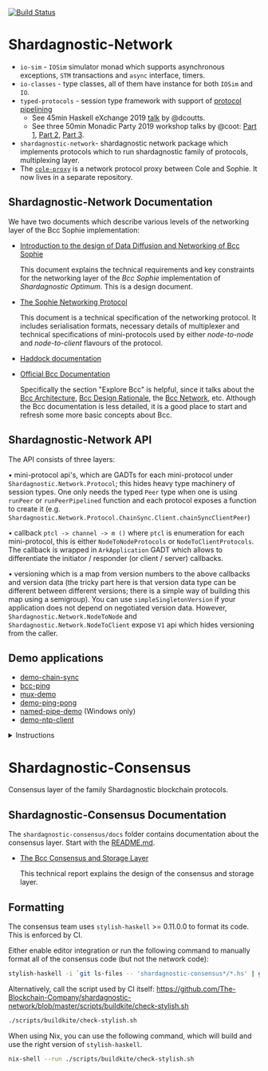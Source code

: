 [![Build Status](https://badge.buildkite.com/3c5e581fd69202ceddd64e91351846c41baa285aaca835cdd9.svg?style=flat-square&branch=master)](https://buildkite.com/The-Blockchain-Company/shardagnostic-network)

# Shardagnostic-Network

* `io-sim` - `IOSim` simulator monad which supports asynchronous exceptions,
  `STM` transactions and `async` interface, timers.
* `io-classes` - type classes, all of them have instance for both `IOSim` and
  `IO`.
* `typed-protocols` - session type framework with support of [protocol pipelining](https://en.wikipedia.org/wiki/Protocol_pipelining)
  * See 45min Haskell eXchange 2019 [talk](https://skillsmatter.com/skillscasts/14633-45-minute-talk-by-duncan-coutts) by @dcoutts.
  * See three 50min Monadic Party 2019 workshop talks by @coot: [Part 1](https://www.youtube.com/watch?v=j8gza2L61nM), [Part 2](https://www.youtube.com/watch?v=oV6KSl1srL8), [Part 3](https://www.youtube.com/watch?v=nOIQCRPwmPA).
* `shardagnostic-network`- shardagnostic network package which implements protocols
  which to run shardagnostic family of protocols, multiplexing layer.
* The [`cole-proxy`](https://github.com/The-Blockchain-Company/bcc-cole-proxy) is a network protocol proxy between Cole and Sophie.
  It now lives in a separate repository.

## Shardagnostic-Network Documentation

We have two documents which describe various levels of the networking layer of
the Bcc Sophie implementation:

* [Introduction to the design of Data Diffusion and Networking of Bcc Sophie](https://hydra.tbco.io/job/Bcc/shardagnostic-network/native.network-docs.x86_64-linux/latest/download/1)

  This document explains the technical requirements and key constraints for the networking
  layer of the _Bcc Sophie_ implementation of _Shardagnostic Optimum_.  This is
  a design document.

* [The Sophie Networking Protocol](https://hydra.tbco.io/job/Bcc/shardagnostic-network/native.network-docs.x86_64-linux/latest/download/2)

  This document is a technical specification of the networking protocol.  It
  includes serialisation formats, necessary details of multiplexer and
  technical specifications of mini-protocols used by either _node-to-node_ and
  _node-to-client_ flavours of the protocol.

* [Haddock documentation](https://The-Blockchain-Company.github.io/shardagnostic-network/)

- [Official Bcc Documentation](https://docs.bcc.org/en/latest/)

  Specifically the section "Explore Bcc" is helpful, since it talks about the [Bcc Architecture](https://docs.bcc.org/en/latest/explore-bcc/bcc-architecture-overview/index.html), [Bcc Design Rationale](https://docs.bcc.org/en/latest/explore-bcc/design-rationale.html), the [Bcc Network](https://docs.bcc.org/en/latest/explore-bcc/bcc-network.html), etc.
  Although the Bcc documentation is less detailed, it is a good place to start and refresh some more basic concepts about Bcc.

## Shardagnostic-Network API

The API consists of three layers:

• mini-protocol api's, which are GADTs for each mini-protocol under `Shardagnostic.Network.Protocol`; this hides heavy type machinery of session types.  One only needs the typed `Peer` type  when one is using `runPeer` or `runPeerPipelined` function and each protocol exposes a function to create it (e.g. `Shardagnostic.Network.Protocol.ChainSync.Client.chainSyncClientPeer`)

• callback `ptcl -> channel -> m ()` where `ptcl` is enumeration for each mini-protocol, this is either `NodeToNodeProtocols` or `NodeToClientProtocols`.  The callback is wrapped in `ArkApplication` GADT which allows to differentiate the initiator / responder (or client / server) callbacks.

• versioning which is a map from version numbers to the above callbacks and version data (the tricky part here is that version data type can be different between different versions; there is a simple way of building this map using a semigroup). You can use `simpleSingletonVersion` if your application does not depend on negotiated version data.  However, `Shardagnostic.Network.NodeToNode` and `Shardagnostic.Network.NodeToClient` expose `V1` api which hides versioning from the caller.

## Demo applications

* [demo-chain-sync](https://github.com/The-Blockchain-Company/shardagnostic-network/wiki/Shardagnostic-Network-Demo)
* [bcc-ping](https://github.com/The-Blockchain-Company/shardagnostic-network/wiki/bcc-ping)
* [mux-demo](https://github.com/The-Blockchain-Company/shardagnostic-network/blob/master/network-mux/demo/mux-demo.hs)
* [demo-ping-pong](https://github.com/The-Blockchain-Company/shardagnostic-network/blob/master/shardagnostic-network-framework/demo/ping-pong.hs)
* [named-pipe-demo](https://github.com/The-Blockchain-Company/shardagnostic-network/blob/master/Win32-network/demo/named-pipe-demo.hs) (Windows only)
* [demo-ntp-client](https://github.com/The-Blockchain-Company/shardagnostic-network/blob/master/ntp-client/demo/Main.hs)

<details>
<summary>Instructions</summary>
To run a demo type:

```
cabal run <DEMO_NAME> --
```

After `--` you will need to pass arguments, when a demo is run without
arguments it will specify what arguments it needs.
</details>

# Shardagnostic-Consensus

Consensus layer of the family Shardagnostic blockchain protocols.

## Shardagnostic-Consensus Documentation

The `shardagnostic-consensus/docs` folder contains documentation about the
consensus layer. Start with the
[README.md](https://github.com/The-Blockchain-Company/shardagnostic-network/shardagnostic-consensus/docs/Contributing.md).

* [The Bcc Consensus and Storage Layer](https://hydra.tbco.io/job/Bcc/shardagnostic-network/native.consensus-docs.x86_64-linux/latest/download/1)

  This technical report explains the design of the consensus and storage layer.

## Formatting

The consensus team uses `stylish-haskell` >= 0.11.0.0 to format its code. This
is enforced by CI.

Either enable editor integration or run the following command to manually
format all of the consensus code (but not the network code):

```bash
stylish-haskell -i `git ls-files -- 'shardagnostic-consensus*/*.hs' | grep -v Setup.hs`
```

Alternatively, call the script used by CI itself:
https://github.com/The-Blockchain-Company/shardagnostic-network/blob/master/scripts/buildkite/check-stylish.sh

```bash
./scripts/buildkite/check-stylish.sh
```

When using Nix, you can use the following command, which will build and use
the right version of `stylish-haskell`.

```bash
nix-shell --run ./scripts/buildkite/check-stylish.sh
```

